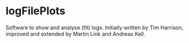 # logFilePlots
 Software to show and analyse (fit) logs. Initially written by Tim Harrison, improved and extended by Martin Link and Andreas Kell.
